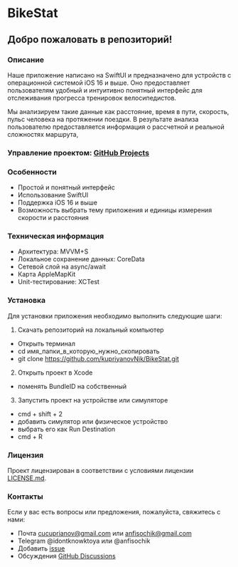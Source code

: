 # BikeStat

## Добро пожаловать в репозиторий!

### Описание
Наше приложение написано на SwiftUI и предназначено для устройств с операционной системой iOS 16 и выше. Оно предоставляет пользователям удобный и интуитивно понятный интерфейс для отслеживания прогресса тренировок велосипедистов. 

Мы анализируем такие данные как расстояние, время в пути, скорость, пульс человека на протяжении поездки. В результате анализа пользователю предоставляется информация о рассчетной и реальной сложностях маршрута, 

### Управление проектом: [GitHub Projects](https://github.com/users/kupriyanovNik/projects/4)

### Особенности
- Простой и понятный интерфейс
- Использование SwiftUI
- Поддержка iOS 16 и выше
- Возможность выбрать тему приложения и единицы измерения скорости и расстояния 

### Техническая информация 
- Архитектура: MVVM+S
- Локальное сохранение данных: CoreData
- Сетевой слой на async/await
- Карта AppleMapKit
- Unit-тестирование: XCTest

### Установка
Для установки приложения необходимо выполнить следующие шаги:

1. Скачать репозиторий на локальный компьютер
  - Открыть терминал
  - cd имя_папки_в_которую_нужно_скопировать
  - git clone https://github.com/kupriyanovNik/BikeStat.git
2. Открыть проект в Xcode
  - поменять BundleID на собственный
3. Запустить проект на устройстве или симуляторе
  - cmd + shift + 2
  - добавить симулятор или физическое устройство
  - выбрать его как Run Destination
  - cmd + R

### Лицензия
Проект лицензирован в соответствии с условиями лицензии [LICENSE.md](https://github.com/kupriyanovNik/BikeStat/blob/develop/LICENSE).

### Контакты
Если у вас есть вопросы или предложения, пожалуйста, свяжитесь с нами:
- Почта [cucuprianov@gmail.com](mailto:cucuprianov@gmail.com) или [anfisochik@gmail.com](mailto:anfisochik@gmail.com)
- Telegram @idontknowktoya или @anfisochik
- Добавить [issue](https://github.com/kupriyanovNik/BikeStat/issues/new)
- Обсуждения [GitHub Discussions](https://github.com/kupriyanovNik/BikeStat/discussions)
